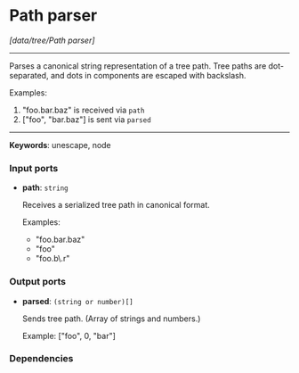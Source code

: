 # Path parser

_[data/tree/Path parser]_

---

Parses a canonical string representation of a tree path. Tree paths are dot-separated, and dots in components are escaped with backslash.  
  
Examples:  
1. "foo.bar\.baz" is received via `path`  
2. ["foo", "bar.baz"] is sent via `parsed`  

---

__Keywords__: unescape, node

### Input ports

* __path__: ` string `

    Receives a serialized tree path in canonical format.
    
    Examples:
    * "foo.bar.baz"
    * "foo"
    * "foo.b\\.r"

### Output ports

* __parsed__: ` (string or number)[] `

    Sends tree path. (Array of strings and numbers.)
    
    Example: ["foo", 0, "bar"]

### Dependencies




